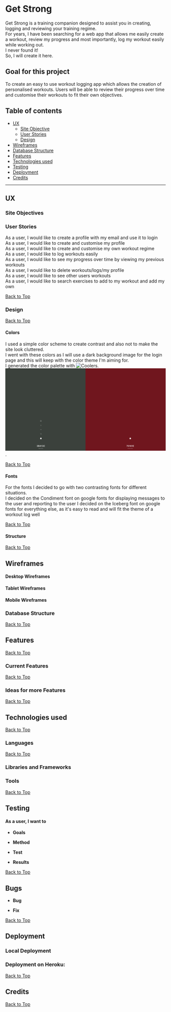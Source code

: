 # **Get Strong**

Get Strong is a training companion designed to assist you in creating, 
logging and reviewing your training regime.  
For years, I have been searching for a web app that allows me easily create a workout, 
review my progress and most importantly, 
log my workout easily while working out.  
I never found it!  
So, I will create it here.

## **Goal for this project**

To create an easy to use workout logging app which allows the creation of personalised workouts.
Users will be able to review their progress over time and customise their workouts to fit their own objectives.
<a></a>

## Table of contents 
* [UX](#ux)
    * [Site Objective](#site-objectives)
    * [User Stories](#user-stories)
    * [Design](#design)
* [Wireframes](#wireframes)
* [Database Structure](#database-structure)
* [Features](#features)
* [Technologies used](#technologies-used)
* [Testing](#testing)
* [Deployment](#deployment)
* [Credits](#credits)

--- 

<a name="ux"></a>

## **UX**

### **Site Objectives**

### **User Stories**
As a user, I would like to create a profile with my email and use it to login  
As a user, I would like to create and customise my profile  
As a user, I would like to create and customise my own workout regime  
As a user, I would like to log workouts easily  
As a user, I would like to see my progress over time by viewing my previous workouts  
As a user, I would like to delete workouts/logs/my profile  
As a user, I would like to see other users workouts  
As a user, I would like to search exercises to add to my workout and add my own  

[Back to Top](#table-of-contents)

<a></a>

### **Design**

[Back to Top](#table-of-contents)

<a></a>

#### Colors

I used a simple color scheme to create contrast and also not to make the site look cluttered.  
I went with these colors as I will use a dark background image for the login page and this will keep with the color theme I'm aiming for.  
I generated the color palette with ![Coolers](https://coolors.co/3b413c-70161e).  
![Color Scheme](/static/images/color_scheme.png).  

[Back to Top](#table-of-contents)

<a></a>

#### Fonts

For the fonts I decided to go with two contrasting fonts for different situations.  
I decided on the Condiment font on google fonts for displaying messages to the user and reporting to the user
I decided on the Iceberg font on google fonts for everything else, as it's easy to read and will fit the theme of a workout log well

[Back to Top](#table-of-contents)

<a></a>

#### Structure

[Back to Top](#table-of-contents)

<a></a>

## **Wireframes**

#### Desktop Wireframes

#### Tablet Wireframes

#### Mobile Wireframes

### **Database Structure**

[Back to Top](#table-of-contents)

<a></a>

## **Features**

[Back to Top](#table-of-contents)

<a></a>

### **Current Features**

[Back to Top](#table-of-contents)

<a></a>

### **Ideas for more Features**



[Back to Top](#table-of-contents)

<a></a>

## **Technologies used**

[Back to Top](#table-of-contents)

<a></a>

### **Languages**

[Back to Top](#table-of-contents)

<a></a>

### **Libraries and Frameworks**


### **Tools**


[Back to Top](#table-of-contents)

<a></a>


## **Testing**

#### As a user, I want to 

* **Goals**    

* **Method**   

* **Test**   

* **Results**    

[Back to Top](#table-of-contents)

<a></a>

## **Bugs**

* **Bug**  

* **Fix**

[Back to Top](#table-of-contents)

<a></a>

## **Deployment**

### Local Deployment
    
### Deployment on Heroku: 
   

[Back to Top](#table-of-contents)

<a></a>

## **Credits**

[Back to Top](#table-of-contents)

<a></a>







